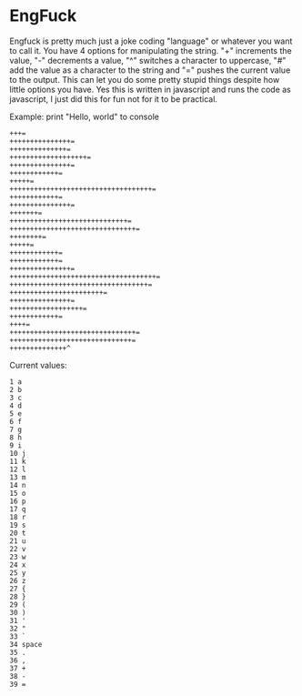 # EngFuck
Engfuck is pretty much just a joke coding "language" or whatever you want to call it. You have 4 options for manipulating  the string. "+" increments the value, "-"
decrements a value, "^" switches a character to uppercase, "#" add the value as a character to the string and "=" pushes the current value to the output. This can let you do some pretty stupid things despite how
little options you have. Yes this is written in javascript and runs the code as javascript, I just did this for fun not for it to be practical.

Example: print "Hello, world" to console
```
+++=
+++++++++++++++=
++++++++++++++=
+++++++++++++++++++=
+++++++++++++++=
++++++++++++=
+++++=
+++++++++++++++++++++++++++++++++++=
++++++++++++=
+++++++++++++++=
+++++++=
+++++++++++++++++++++++++++++=
+++++++++++++++++++++++++++++++=
++++++++=
+++++=
++++++++++++=
++++++++++++=
+++++++++++++++=
++++++++++++++++++++++++++++++++++++=
++++++++++++++++++++++++++++++++++=
+++++++++++++++++++++++=
+++++++++++++++=
++++++++++++++++++=
++++++++++++=
++++=
+++++++++++++++++++++++++++++++=
++++++++++++++++++++++++++++++=
++++++++++++++^
```

Current values:
```
1 a
2 b
3 c
4 d
5 e
6 f 
7 g
8 h
9 i
10 j 
11 k
12 l
13 m
14 n
15 o
16 p
17 q 
18 r
19 s
20 t
21 u
22 v
23 w
24 x
25 y
26 z
27 {
28 }
29 (
30 )
31 '
32 "
33 `
34 space
35 .
36 ,
37 +
38 -
39 =
```
